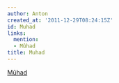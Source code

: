```yaml
---
author: Anton
created_at: '2011-12-29T08:24:15Z'
id: Muhad
links:
  mention:
  - Mûhad
title: Muhad
---
```


[Mûhad]

  [Mûhad]: Mûhad
